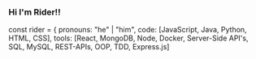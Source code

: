 ### Hi I'm Rider!!

const rider = {
  pronouns: "he" | "him",
  code: [JavaScript, Java, Python, HTML, CSS],
  tools: [React, MongoDB, Node, Docker, Server-Side API's, 
          SQL, MySQL, REST-APIs, OOP, TDD, Express.js]
